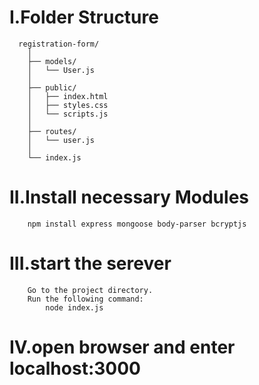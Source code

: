 # I.Folder Structure
      registration-form/
        │
        ├── models/
        │   └── User.js
        │
        ├── public/
        │   ├── index.html
        │   ├── styles.css
        │   └── scripts.js
        │
        ├── routes/
        │   └── user.js
        │
        └── index.js

# II.Install necessary Modules
        npm install express mongoose body-parser bcryptjs

# III.start the serever
        Go to the project directory.
        Run the following command:
            node index.js
# IV.open browser and enter localhost:3000
